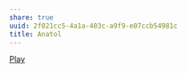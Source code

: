 ```yaml
---
share: true
uuid: 2f021cc5-4a1a-403c-a9f9-e07ccb54981c
title: Anatol
---
```

[Play](../fca1ca89-4482-48c3-a435-20bfccdefd99)
